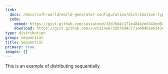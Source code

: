 ```yaml
---
link:
  docs: /docs/cofh-world/world-generator-configuration/distribution-types/sequential/
  code:
    embed: https://gist.github.com/sustained/32b76d4c171e484b2e6343ed02e812c6.js
    download: https://gist.github.com/sustained/32b76d4c171e484b2e6343ed02e812c6/archive/6997ab96fc5e176a7d68aa185d32eff09c2b3407.zip
type: distribution
group: sequential
title: Sequential
primary: true
images: []
---
```


This is an example of distributing sequentially.
